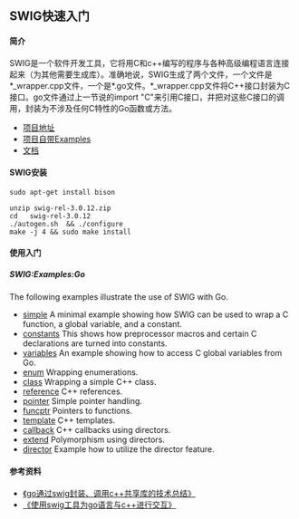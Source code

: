 ## SWIG快速入门
#### 简介
SWIG是一个软件开发工具，它将用C和c++编写的程序与各种高级编程语言连接起来（为其他需要生成库）。准确地说，SWIG生成了两个文件，一个文件是*_wrapper.cpp文件，一个是*.go文件。*_wrapper.cpp文件将C++接口封装为C接口。go文件通过上一节说的import "C"来引用C接口，并把对这些C接口的调用，封装为不涉及任何C特性的Go函数或方法。
+ [项目地址](https://github.com/swig/swig)
+ [项目自带Examples](https://github.com/swig/swig/tree/master/Examples)
+ [文档](http://www.swig.org/Doc3.0/Contents.html#Contents)

#### SWIG安装
```shell
sudo apt-get install bison 

unzip swig-rel-3.0.12.zip
cd   swig-rel-3.0.12
./autogen.sh  && ./configure
make -j 4 && sudo make install
```

#### 使用入门
##### SWIG:Examples:Go
The following examples illustrate the use of SWIG with Go.
+ [simple](./go/simple/ReadMe.md)  A minimal example showing how SWIG can
be used to wrap a C function, a global variable, and a constant.
+ [constants](./go/constants/ReadMe.md) This shows how preprocessor macros and
certain C declarations are turned into constants.
+ [variables](./go/variables/ReadMe.md) An example showing how to access C global variables from Go.
+ [enum](./go/enum/ReadMe.md) Wrapping enumerations.
+ [class](./go/class/ReadMe.md) Wrapping a simple C++ class.
+ [reference](./go/reference/ReadMe.md) C++ references.
+ [pointer](./go/pointer/ReadMe.md) Simple pointer handling.
+ [funcptr](./go/funcptr/ReadMe.md)  Pointers to functions.
+ [template](./go/template/ReadMe.md) C++ templates.
+ [callback](./go/callback/ReadMe.md) C++ callbacks using directors.
+ [extend](./go/extend/ReadMe.md) Polymorphism using directors.
+ [director](./go/director/ReadMe.md)  Example how to utilize the director feature.

#### 参考资料
+ [《go通过swig封装、调用c++共享库的技术总结》](https://www.cnblogs.com/terencezhou/p/10059156.html)
+ [《使用swig工具为go语言与c++进行交互》](https://www.cnblogs.com/dongc/p/6896850.html)